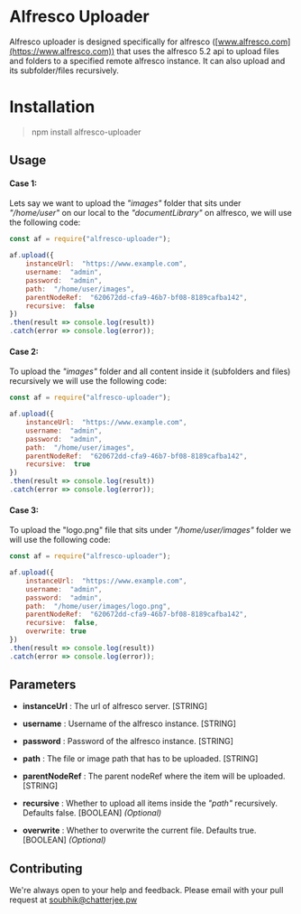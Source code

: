# Alfresco Uploader

Alfresco uploader is designed specifically for alfresco ([www.alfresco.com](https://www.alfresco.com)) that uses the alfresco 5.2 api to upload files and folders to a specified remote alfresco instance. It can also upload and its subfolder/files recursively.

# Installation

> npm install alfresco-uploader 

## Usage

#### Case 1:
Lets say we want to upload the *"images"* folder that sits under *"/home/user"* on our local to the *"documentLibrary"* on alfresco, we will use the following code:
```javascript
const af = require("alfresco-uploader");

af.upload({
	instanceUrl:  "https://www.example.com",
	username:  "admin",
	password:  "admin",
	path:  "/home/user/images",
	parentNodeRef:  "620672dd-cfa9-46b7-bf08-8189cafba142",
	recursive:  false
})
.then(result => console.log(result))
.catch(error => console.log(error));
```

#### Case 2:
To upload the *"images"* folder and all content inside it (subfolders and files) recursively we will use the following code:
```javascript
const af = require("alfresco-uploader");

af.upload({
	instanceUrl:  "https://www.example.com",
	username:  "admin",
	password:  "admin",
	path:  "/home/user/images",
	parentNodeRef:  "620672dd-cfa9-46b7-bf08-8189cafba142",
	recursive:  true
})
.then(result => console.log(result))
.catch(error => console.log(error));
```


#### Case 3:
To upload the "logo.png" file that sits under *"/home/user/images"* folder we will use the following code:
```javascript
const af = require("alfresco-uploader");

af.upload({
	instanceUrl:  "https://www.example.com",
	username:  "admin",
	password:  "admin",
	path:  "/home/user/images/logo.png",
	parentNodeRef:  "620672dd-cfa9-46b7-bf08-8189cafba142",
	recursive:  false,
	overwrite: true
})
.then(result => console.log(result))
.catch(error => console.log(error));
```

## Parameters

 - **instanceUrl** : The url of alfresco server. [STRING]
 
 - **username** : Username of the alfresco instance. [STRING]
 - **password** : Password of the alfresco instance. [STRING]
 - **path** : The file or image path that has to be uploaded. [STRING]
 - **parentNodeRef** : The parent nodeRef where the item will be uploaded. [STRING]
 - **recursive** : Whether to upload all items inside the *"path"* recursively. Defaults false. [BOOLEAN] *(Optional)*
  - **overwrite** : Whether to overwrite the current file. Defaults true. [BOOLEAN] *(Optional)*

## Contributing

We're always open to your help and feedback. Please email with your pull request at soubhik@chatterjee.pw